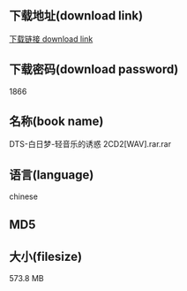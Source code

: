 ## 下载地址(download link)
[下载链接 download link](https://voluble-croquembouche-d321dc.netlify.app/?s=DTS-%E7%99%BD%E6%97%A5%E6%A2%A6-%E8%BD%BB%E9%9F%B3%E4%B9%90%E7%9A%84%E8%AF%B1%E6%83%91+2CD2%5BWAV%5D.rar)

## 下载密码(download password)
1866

## 名称(book name)
DTS-白日梦-轻音乐的诱惑 2CD2[WAV].rar.rar

## 语言(language)
chinese

## MD5


## 大小(filesize)
573.8 MB

